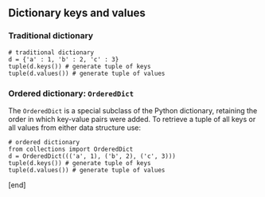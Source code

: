 ## Dictionary keys and values

### Traditional dictionary

~~~
# traditional dictionary
d = {'a' : 1, 'b' : 2, 'c' : 3}
tuple(d.keys()) # generate tuple of keys
tuple(d.values()) # generate tuple of values
~~~

### Ordered dictionary: `OrderedDict`

The `OrderedDict` is a special subclass of the Python dictionary, retaining the order in which key-value pairs were added. To retrieve a tuple of all keys or all values from either data structure use:

~~~
# ordered dictionary
from collections import OrderedDict
d = OrderedDict((('a', 1), ('b', 2), ('c', 3)))
tuple(d.keys()) # generate tuple of keys
tuple(d.values()) # generate tuple of values
~~~

[end]
